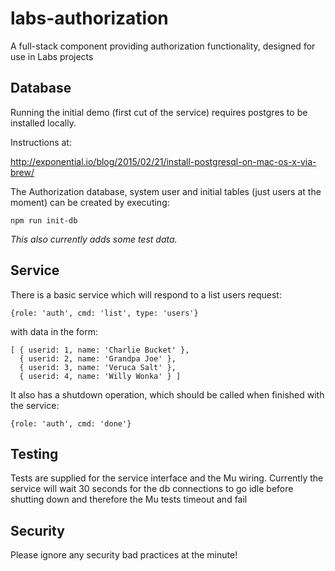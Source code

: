 # labs-authorization

A full-stack component providing authorization functionality, designed for use in Labs projects

## Database

Running the initial demo (first cut of the service) requires postgres to
be installed locally.

Instructions at:

http://exponential.io/blog/2015/02/21/install-postgresql-on-mac-os-x-via-brew/

The Authorization database, system user and initial tables (just users at the moment)
can be created by executing:

    npm run init-db
    
_This also currently adds some test data._

## Service

There is a basic service which will respond to a list users request:

    {role: 'auth', cmd: 'list', type: 'users'}

with data in the form:

    [ { userid: 1, name: 'Charlie Bucket' },
      { userid: 2, name: 'Grandpa Joe' },
      { userid: 3, name: 'Veruca Salt' },
      { userid: 4, name: 'Willy Wonka' } ]

It also has a shutdown operation, which should be called when finished with the
service:

    {role: 'auth', cmd: 'done'}

## Testing

Tests are supplied for the service interface and the Mu wiring.
Currently the service will wait 30 seconds for the db connections to go idle
before shutting down and therefore the Mu tests timeout and fail

## Security

Please ignore any security bad practices at the minute!
